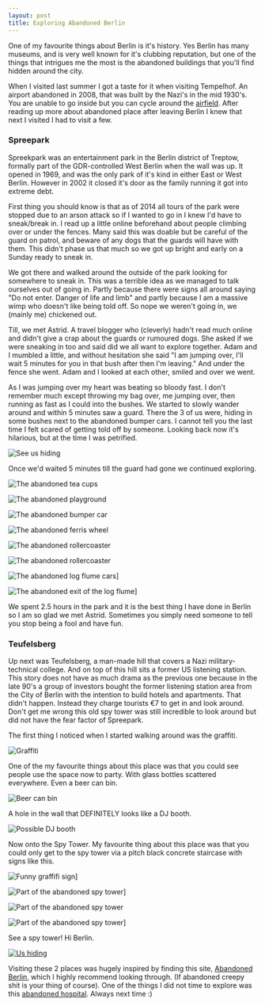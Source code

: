 ```yaml
---
layout: post
title: Exploring Abandoned Berlin
---
```


One of my favourite things about Berlin is it's history. Yes Berlin has many museums, and is very well known for it's clubbing reputation, but one of the things that intrigues me the most is the abandoned buildings that you'll find hidden around the city.  

When I visited last summer I got a taste for it when visiting Tempelhof. An airport abandoned in 2008, that was built by the Nazi's in the mid 1930's. You are unable to go inside but you can cycle around the [airfield](https://www.instagram.com/p/7DuIW9q-Be/?taken-by=kimberleycook). After reading up more about abandoned place after leaving Berlin I knew that next I visited I had to visit a few.


### Spreepark

Spreekpark was an entertainment park in the Berlin district of Treptow, formally part of the GDR-controlled West Berlin when the wall was up. It opened in 1969, and was the only park of it's kind in either East or West Berlin. However in 2002 it closed it's door as the family running it got into extreme debt.

First thing you should know is that as of 2014 all tours of the park were stopped due to an arson attack so if I wanted to go in I knew I'd have to sneak/break in. I read up a little online beforehand about people climbing over or under the fences. Many said this was doable but be careful of the guard on patrol, and beware of any dogs that the guards will have with them. This didn't phase us that much so we got up bright and early on a Sunday ready to sneak in.

We got there and walked around the outside of the park looking for somewhere to sneak in. This was a terrible idea as we managed to talk ourselves out of going in. Partly because there were signs all around saying "Do not enter. Danger of life and limb" and partly because I am a massive wimp who doesn't like being told off. So nope we weren't going in, we (mainly me) chickened out.

Till, we met Astrid. A travel blogger who (cleverly) hadn't read much online and didn't give a crap about the guards or rumoured dogs. She asked if we were sneaking in too and said did we all want to explore together. Adam and I mumbled a little, and without hesitation she said "I am jumping over, I'll wait 5 minutes for you in that bush after then I'm leaving." And under the fence she went. Adam and I looked at each other, smiled and over we went.

As I was jumping over my heart was beating so bloody fast. I don't remember much except throwing my bag over, me jumping over, then running as fast as I could into the bushes. We started to slowly wander around and within 5 minutes saw a guard. There the 3 of us were, hiding in some bushes next to the abandoned bumper cars. I cannot tell you the last time I felt scared of getting told off by someone. Looking back now it's hilarious, but at the time I was petrified.

![See us hiding](/images/spreepark/DSC01274.jpg)

Once we'd waited 5 minutes till the guard had gone we continued exploring.

![The abandoned tea cups](/images/spreepark/DSC01260.jpg)

![The abandoned playground](/images/spreepark/DSC01272.jpg)

![The abandoned bumper car](/images/spreepark/DSC01278.jpg)

![The abandoned ferris wheel](/images/spreepark/DSC01280.jpg)

![The abandoned rollercoaster](/images/spreepark/DSC01306.jpg)

![The abandoned rollercoaster](/images/spreepark/DSC01308.jpg)

![The abandoned log flume cars](/images/spreepark/DSC01313.jpg)]

![The abandoned exit of the log flume](/images/spreepark/DSC01317.jpg)]

We spent 2.5 hours in the park and it is the best thing I have done in Berlin so I am so glad we met Astrid. Sometimes you simply need someone to tell you stop being a fool and have fun.

### Teufelsberg

Up next was Teufelsberg, a man-made hill that covers a Nazi military-technical college. And on top of this hill sits a former US listening station. This story does not have as much drama as the previous one because in the late 90's a group of investors bought the former listening station area from the City of Berlin with the intention to build hotels and apartments. That didn't happen. Instead they charge tourists &euro;7 to get in and look around. Don't get me wrong this old spy tower was still incredible to look around but did not have the fear factor of Spreepark.

The first thing I noticed when I started walking around was the graffiti.

![Graffiti](/images/teufelsberg/DSC01339.jpg)

One of the my favourite things about this place was that you could see people use the space now to party. With glass bottles scattered everywhere. Even a beer can bin.

![Beer can bin](/images/teufelsberg/DSC01343.jpg)

A hole in the wall that DEFINITELY looks like a DJ booth.

![Possible DJ booth](/images/teufelsberg/DSC01342.jpg)

Now onto the Spy Tower. My favourite thing about this place was that you could only get to the spy tower via a pitch black concrete staircase with signs like this.

![Funny graffifi sign](/images/teufelsberg/DSC01352.jpg)]

![Part of the abandoned spy tower](/images/teufelsberg/DSC01353.jpg)]

![Part of the abandoned spy tower](/images/teufelsberg/DSC01362.jpg)

![Part of the abandoned spy tower](/images/teufelsberg/DSC01375.jpg)]

See a spy tower! Hi Berlin.

[![Us hiding](/images/teufelsberg/DSC01372.jpg)]()




Visiting these 2 places was hugely inspired by finding this site, [Abandoned Berlin](http://www.abandonedberlin.com/), which I highly recommend looking through. (If abandoned creepy shit is your thing of course). One of the things I did not time to explore was this [abandoned hospital](http://www.abandonedberlin.com/2015/06/koenigin-elisabeth-hospital.html). Always next time :)
